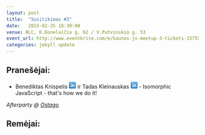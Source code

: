 ```yaml
---
layout: post
title:  "Susitikimas #3"
date:   2015-02-25 18:30:00
venue: BLC, K.Donelaičio g. 62 / V.Putvinskio g. 53
event_url: http://www.eventbrite.com/e/kaunas-js-meetup-3-tickets-15755133027
categories: jekyll update
---
```

## Pranešėjai:

 * Benediktas Knispelis [![LinkedIn](img/icon-linkedin.png)](https://www.linkedin.com/pub/benediktas-knispelis/55/140/501) ir Tadas Kleinauskas [![LinkedIn](img/icon-linkedin.png)](https://www.linkedin.com/profile/view?id=72634850) - Isomorphic JavaScript - that's how we do it!

*Afterparty @ [Ostago](https://www.facebook.com/ostagoLT)*

## Remėjai: